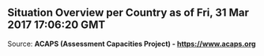 ## Situation Overview per Country as of Fri, 31 Mar 2017 17:06:20 GMT

Source: **ACAPS (Assessment Capacities Project) - https://www.acaps.org**